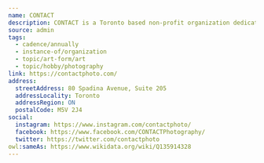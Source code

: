 ```yaml
---
name: CONTACT
description: CONTACT is a Toronto based non-profit organization dedicated to exhibiting, analyzing and celebrating photography and lens-based media through an annual festival that takes place every May.
source: admin
tags:
  - cadence/annually
  - instance-of/organization
  - topic/art-form/art
  - topic/hobby/photography
link: https://contactphoto.com/
address:
  streetAddress: 80 Spadina Avenue, Suite 205
  addressLocality: Toronto
  addressRegion: ON
  postalCode: M5V 2J4
social:
  instagram: https://www.instagram.com/contactphoto/
  facebook: https://www.facebook.com/CONTACTPhotography/
  twitter: https://twitter.com/contactphoto
owl:sameAs: https://www.wikidata.org/wiki/Q135914328
---
```

